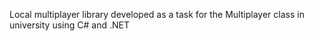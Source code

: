 Local multiplayer library developed as a task for the Multiplayer class in university using C# and .NET
